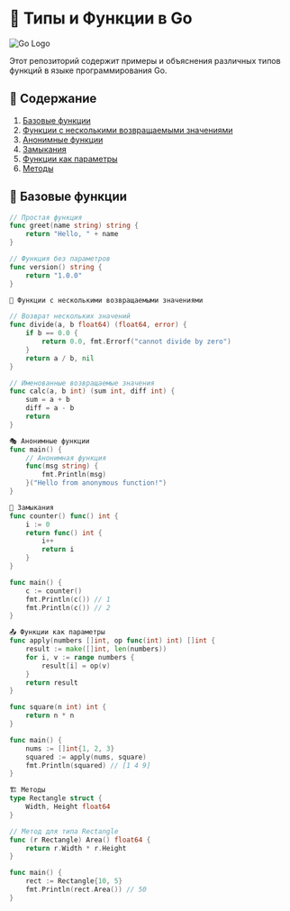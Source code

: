 # 🚀 Типы и Функции в Go

![Go Logo](https://golang.org/lib/godoc/images/go-logo-blue.svg)

Этот репозиторий содержит примеры и объяснения различных типов функций в языке программирования Go.

## 📌 Содержание

1. [Базовые функции](#-базовые-функции)
2. [Функции с несколькими возвращаемыми значениями](#-функции-с-несколькими-возвращаемыми-значениями)
3. [Анонимные функции](#-анонимные-функции)
4. [Замыкания](#-замыкания)
5. [Функции как параметры](#-функции-как-параметры)
6. [Методы](#-методы)

## 🧩 Базовые функции

```go
// Простая функция
func greet(name string) string {
    return "Hello, " + name
}

// Функция без параметров
func version() string {
    return "1.0.0"
}

🔄 Функции с несколькими возвращаемыми значениями

// Возврат нескольких значений
func divide(a, b float64) (float64, error) {
    if b == 0.0 {
        return 0.0, fmt.Errorf("cannot divide by zero")
    }
    return a / b, nil
}

// Именованные возвращаемые значения
func calc(a, b int) (sum int, diff int) {
    sum = a + b
    diff = a - b
    return
}

🎭 Анонимные функции
func main() {
    // Анонимная функция
    func(msg string) {
        fmt.Println(msg)
    }("Hello from anonymous function!")
}

🔗 Замыкания
func counter() func() int {
    i := 0
    return func() int {
        i++
        return i
    }
}

func main() {
    c := counter()
    fmt.Println(c()) // 1
    fmt.Println(c()) // 2
}

📤 Функции как параметры
func apply(numbers []int, op func(int) int) []int {
    result := make([]int, len(numbers))
    for i, v := range numbers {
        result[i] = op(v)
    }
    return result
}

func square(n int) int {
    return n * n
}

func main() {
    nums := []int{1, 2, 3}
    squared := apply(nums, square)
    fmt.Println(squared) // [1 4 9]
}

🏗 Методы
type Rectangle struct {
    Width, Height float64
}

// Метод для типа Rectangle
func (r Rectangle) Area() float64 {
    return r.Width * r.Height
}

func main() {
    rect := Rectangle{10, 5}
    fmt.Println(rect.Area()) // 50
}
